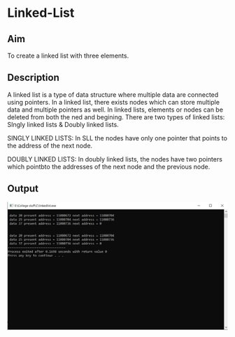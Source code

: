 # Linked-List
## Aim
To create a linked list with three elements.
## Description
A linked list is a type of data structure where multiple data are connected using pointers. In a linked list, there exists nodes which can store multiple data and multiple pointers as well. In linked lists, elements or nodes can be deleted from both the ned and begining. There are two types of linked lists: SIngly linked lists & Doubly linked lists.

SINGLY LINKED LISTS: In SLL the nodes have only one pointer that points to the address of the next node.

DOUBLY LINKED LISTS: In doubly linked lists, the nodes have two pointers which pointbto the addresses of the next node and the previous node. 

## Output
![alt text](https://github.com/aashnamidha/Linked-List/blob/master/linkedlist.jpg)
